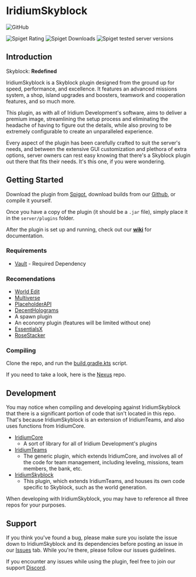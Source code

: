 # IridiumSkyblock
![GitHub](https://img.shields.io/github/license/Iridium-Development/IridiumSkyblock?color=479fc0)

![Spiget Rating](https://img.shields.io/spiget/rating/62480?color=479fc0&style=for-the-badge)
![Spiget Downloads](https://img.shields.io/spiget/downloads/62480?color=479fc0&style=for-the-badge)
![Spiget tested server versions](https://img.shields.io/spiget/tested-versions/62480?color=479fc0&style=for-the-badge)

## Introduction

Skyblock: **Redefined**

IridiumSkyblock is a Skyblock plugin designed from the ground up for speed, performance, and excellence. It features an advanced missions system, a shop, island upgrades and boosters, teamwork and cooperation features, and so much more.

This plugin, as with all of Iridium Development's software, aims to deliver a premium image, streamlining the setup process and eliminating the headache of having to figure out the details, while also proving to be extremely configurable to create an unparalleled experience. 

Every aspect of the plugin has been carefully crafted to suit the server's needs, and between the extensive GUI customization and plethora of extra options, server owners can rest easy knowing that there's a Skyblock plugin out there that fits their needs. It's this one, if you were wondering.

## Getting Started

Download the plugin from [Spigot](https://www.spigotmc.org/resources/iridium-skyblock-1-13-1-19.62480/), download builds from our [Github](https://github.com/Iridium-Development/IridiumSkyblock/releases), or compile it yourself.

Once you have a copy of the plugin (it should be a ``.jar`` file), simply place it in the ``server/plugins`` folder.

After the plugin is set up and running, check out our [**wiki**](https://iridium-development.gitbook.io/iridiumskyblock/) for documentation.

### Requirements
- [Vault](https://www.spigotmc.org/resources/vault.34315/) - Required Dependency

### Recomendations
- [World Edit](https://enginehub.org/worldedit)
- [Multiverse](https://dev.bukkit.org/projects/multiverse-core)
- [PlaceholderAPI](https://www.spigotmc.org/resources/placeholderapi.6245/)
- [DecentHolograms](https://www.spigotmc.org/resources/decentholograms-1-8-1-19-4-papi-support-no-dependencies.96927/)
- A spawn plugin 
- An economy plugin (features will be limited without one)
- [EssentialsX](https://essentialsx.net/)
- [RoseStacker](https://www.spigotmc.org/resources/rosestacker.82729/)

### Compiling

Clone the repo, and run the [build.gradle.kts](https://github.com/Iridium-Development/IridiumSkyblock/blob/master/build.gradle.kts) script.

If you need to take a look, here is the [Nexus](https://nexus.iridiumdevelopment.net/#browse/browse:maven-public:com%2Firidium%2FIridiumSkyblock) repo.

## Development

You may notice when compiling and developing against IridiumSkyblock that there is a significant portion of code that isn't located in this repo. That's because IridiumSkyblock is an extension of IridiumTeams, and also uses functions from IridiumCore.

- [IridiumCore](https://github.com/Iridium-Development/IridiumCore)
  - A sort of library for all of Iridium Development's plugins
- [IridiumTeams](https://github.com/Iridium-Development/IridiumTeams)
  - The generic plugin, which extends IridiumCore, and involves all of the code for team management, including leveling, missions, team members, the bank, etc.
- [IridiumSkyblock](https://github.com/Iridium-Development/IridiumSkyblock)
  - This plugin, which extends IridiumTeams, and houses its own code specific to Skyblock, such as the world generation.

When developing with IridiumSkyblock, you may have to reference all three repos for your purposes.

## Support

If you think you've found a bug, please make sure you isolate the issue down to IridiumSkyblock and its dependencies before posting an issue in our [Issues](https://github.com/Iridium-Development/IridiumSkyblock/issues) tab. While you're there, please follow our issues guidelines.

If you encounter any issues while using the plugin, feel free to join our support [Discord](https://discord.gg/6HJ73mWE7P).
